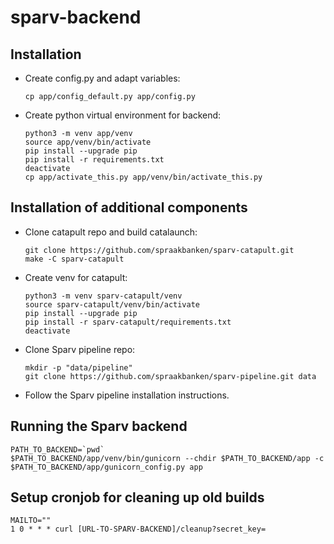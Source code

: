 # sparv-backend

## Installation

* Create config.py and adapt variables:
    ```
    cp app/config_default.py app/config.py
    ```

* Create python virtual environment for backend:
    ```
    python3 -m venv app/venv
    source app/venv/bin/activate
    pip install --upgrade pip
    pip install -r requirements.txt
    deactivate
    cp app/activate_this.py app/venv/bin/activate_this.py
    ```

## Installation of additional components

* Clone catapult repo and build catalaunch:
    ```
    git clone https://github.com/spraakbanken/sparv-catapult.git
    make -C sparv-catapult
    ```

* Create venv for catapult:
    ```
    python3 -m venv sparv-catapult/venv
    source sparv-catapult/venv/bin/activate
    pip install --upgrade pip
    pip install -r sparv-catapult/requirements.txt
    deactivate
    ```

* Clone Sparv pipeline repo:
    ```
    mkdir -p "data/pipeline"
    git clone https://github.com/spraakbanken/sparv-pipeline.git data
    ```
* Follow the Sparv pipeline installation instructions.

## Running the Sparv backend

```
PATH_TO_BACKEND=`pwd`
$PATH_TO_BACKEND/app/venv/bin/gunicorn --chdir $PATH_TO_BACKEND/app -c $PATH_TO_BACKEND/app/gunicorn_config.py app
```

## Setup cronjob for cleaning up old builds

```
MAILTO=""
1 0 * * * curl [URL-TO-SPARV-BACKEND]/cleanup?secret_key=
```
